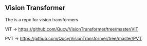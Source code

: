 ## Vision Transformer

The is a repo for vision transformers

ViT -> https://github.com/Qucy/VisionTransformer/tree/master/ViT

PVT -> https://github.com/Qucy/VisionTransformer/tree/master/PVT





 
